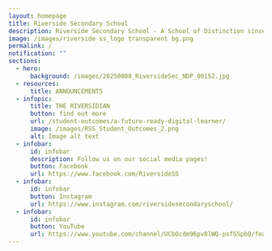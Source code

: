```yaml
---
layout: homepage
title: Riverside Secondary School
description: Riverside Secondary School - A School of Distinction since 1987
image: /images/riverside ss_logo transparent bg.png
permalink: /
notification: ""
sections:
  - hero:
      background: /images/20250808_RiversideSec_NDP_06152.jpg
  - resources:
      title: ANNOUNCEMENTS
  - infopic:
      title: THE RIVERSIDIAN
      button: find out more
      url: /student-outcomes/a-future-ready-digital-learner/
      image: /images/RSS_Student_Outcomes_2.png
      alt: Image alt text
  - infobar:
      id: infobar
      description: Follow us on our social media pages!
      button: Facebook
      url: https://www.facebook.com/RiversideSS
  - infobar:
      id: infobar
      button: Instagram
      url: https://www.instagram.com/riversidesecondaryschool/
  - infobar:
      id: infobar
      button: YouTube
      url: https://www.youtube.com/channel/UCbOcdm96pv8lWQ-psfGSpbQ/featured
---
```

